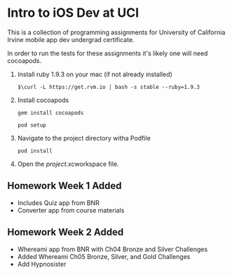 Intro to iOS Dev at UCI
=========================

This is a collection of programming assignments for University of California Irvine mobile app dev undergrad certificate.

In order to run the tests for these assignments it's likely one will need cocoapods.

1. Install ruby 1.9.3 on your mac (if not already installed)

	`$\curl -L https://get.rvm.io | bash -s stable --ruby=1.9.3`

2. Install cocoapods

	`gem install cocoapods`

	`pod setup`

3. Navigate to the project directory witha Podfile

	`pod install`

4. Open the *project*.xcworkspace file.


Homework Week 1 Added
---------------------

* Includes Quiz app from BNR
* Converter app from course materials


Homework Week 2 Added
---------------------

* Whereami app from BNR with Ch04 Bronze and Silver Challenges
* Added Whereami Ch05 Bronze, Silver, and Gold Challenges
* Add Hypnosister
